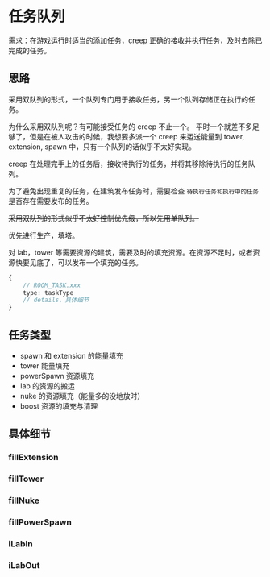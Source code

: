 # 任务队列

需求：在游戏运行时适当的添加任务，creep 正确的接收并执行任务，及时去除已完成的任务。

## 思路

采用双队列的形式，一个队列专门用于接收任务，另一个队列存储正在执行的任务。

为什么采用双队列呢？有可能接受任务的 creep 不止一个。
平时一个就差不多足够了，但是在被人攻击的时候，我想要多派一个 creep 来运送能量到 tower, extension, spawn 中，只有一个队列的话似乎不太好实现。

creep 在处理完手上的任务后，接收待执行的任务，并将其移除待执行的任务队列。

为了避免出现重复的任务，在建筑发布任务时，需要检查 `待执行任务和执行中的任务` 是否存在需要发布的任务。

~~采用双队列的形式似乎不太好控制优先级，所以先用单队列。~~

优先进行生产，填塔。

对 lab，tower 等需要资源的建筑，需要及时的填充资源。在资源不足时，或者资源快要见底了，可以发布一个填充的任务。

```ts
{
    // ROOM_TASK.xxx
    type: taskType
    // details，具体细节
}
```

## 任务类型

- spawn 和 extension 的能量填充
- tower 能量填充
- powerSpawn 资源填充
- lab 的资源的搬运
- nuke 的资源填充（能量多的没地放时）
- boost 资源的填充与清理

## 具体细节

### fillExtension

### fillTower

### fillNuke

### fillPowerSpawn

### iLabIn

### iLabOut
